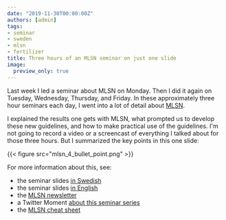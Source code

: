 ```yaml
---
date: "2019-11-30T00:00:00Z"
authors: [admin]
tags:
- seminar
- sweden
- mlsn
- fertilizer
title: Three hours of an MLSN seminar on just one slide
image:
  preview_only: true
---
```


Last week I led a seminar about MLSN on Monday. Then I did it again on Tuesday, Wednesday, Thursday, and Friday. In these approximately three hour seminars each day, I went into a lot of detail about [MLSN](https://www.asianturfgrass.com/2018-02-03-new-mlsn-cheat-sheet/). 

I explained the results one gets with MLSN, what prompted us to develop these new guidelines, and how to make practical use of the guidelines. I'm not going to record a video or a screencast of everything I talked about for those three hours. But I summarized the key points in this one slide:

{{< figure src="mlsn_4_bullet_point.png" >}}

For more information about this, see:

* the seminar slides [in Swedish](https://speakerdeck.com/micahwoods/mlsn-and-grasnaring)
* the seminar slides [in English](https://speakerdeck.com/micahwoods/mlsn-and-turfgrass-nutrition)
* the [MLSN newsletter](http://www.subscribepage.com/mlsn)
* a Twitter Moment [about this seminar series](https://twitter.com/i/moments/1200794990982631424?s=13)
* the [MLSN cheat sheet](https://www.asianturfgrass.com/2018-02-03-new-mlsn-cheat-sheet/)


